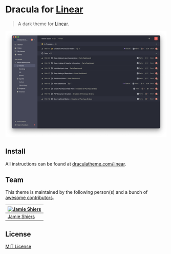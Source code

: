 # Dracula for [Linear](https://linear.app)

> A dark theme for [Linear](https://linear.app).

![Screenshot](./screenshot.png)

## Install

All instructions can be found at [draculatheme.com/linear](https://draculatheme.com/linear).

## Team

This theme is maintained by the following person(s) and a bunch of [awesome contributors](https://github.com/dracula/linear/graphs/contributors).

[![Jamie Shiers](https://github.com/jamieshiers.png?size=100)](https://github.com/jamieshiers) |
--- |
[Jamie Shiers](https://github.com/jamieshiers) |

## License

[MIT License](./LICENSE)
